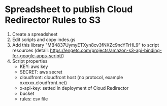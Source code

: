 # Spreadsheet to publish Cloud Redirector Rules to S3

1. Create a spreadsheet
1. Edit scripts and copy indes.gs
1. Add this library "MB4837UymyETXyn8cv3fNXZc9ncYTrHL9" to script resources (detail: https://engetc.com/projects/amazon-s3-api-binding-for-google-apps-script/)
1. Script properties
    * KEY: aws key
    * SECRET: aws secret
    * cloudfront: cloudfront host (no protocol, example xxxxxx.cloudfront.net)
    * x-api-key: setted in deployment of Cloud Redirector
    * bucket
    * rules: csv file  
